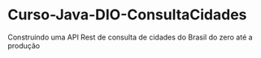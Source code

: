 # Curso-Java-DIO-ConsultaCidades
Construindo uma API Rest de consulta de cidades do Brasil do zero até a produção
